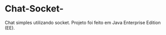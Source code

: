 # Chat-Socket-
Chat simples utilizando socket. 
Projeto foi feito em Java Enterprise Edition (EE). 

